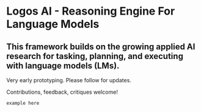 # Logos AI - Reasoning Engine For Language Models

## This framework builds on the growing applied AI research for tasking, planning, and executing with language models (LMs).  

Very early prototyping. Please follow for updates.

Contributions, feedback, critiques welcome!

```
example here

```

